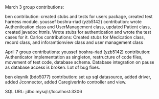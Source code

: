 March 3 group contributions:

ben contribution: created stubs and tests for users package, created test harness module.
youssef boshra-riad (yzb5142) contribution: wrote Authentication class and UserManagement class, updated Patient class, created javadoc htmls. Wrote stubs for authentication and wrote the test cases for it.
Carlos contributions: Created stubs for Medication class, record class, and inforamtionview class and user management class 

April 7 group contributions:
youssef boshra-riad (yzb5142) contribution: Authenticator implementation as singleton, restructure of code files, movement of test code, database schema. Database integration on pause as database access is broken. Lot of bug fixes.


ben oleynik (bdo5077) contribution: set up sql datasource, added driver, added Jconnector, added CaregiverInfo controller and view.

SQL URL: jdbc:mysql://localhost:3306
